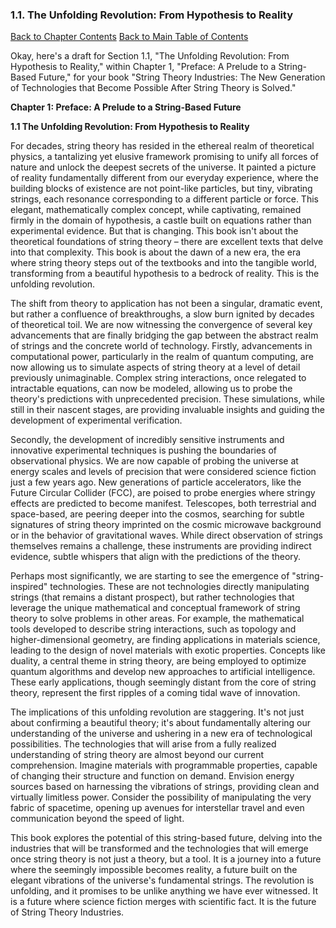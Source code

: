 ### 1.1. The Unfolding Revolution: From Hypothesis to Reality

[Back to Chapter Contents](#chapter-1-contents)
[Back to Main Table of Contents](#table-of-contents)

Okay, here's a draft for Section 1.1, "The Unfolding Revolution: From Hypothesis to Reality," within Chapter 1, "Preface: A Prelude to a String-Based Future," for your book "String Theory Industries: The New Generation of Technologies that Become Possible After String Theory is Solved."

**Chapter 1: Preface: A Prelude to a String-Based Future**

**1.1 The Unfolding Revolution: From Hypothesis to Reality**

For decades, string theory has resided in the ethereal realm of theoretical physics, a tantalizing yet elusive framework promising to unify all forces of nature and unlock the deepest secrets of the universe. It painted a picture of reality fundamentally different from our everyday experience, where the building blocks of existence are not point-like particles, but tiny, vibrating strings, each resonance corresponding to a different particle or force. This elegant, mathematically complex concept, while captivating, remained firmly in the domain of hypothesis, a castle built on equations rather than experimental evidence. But that is changing. This book isn't about the theoretical foundations of string theory – there are excellent texts that delve into that complexity. This book is about the dawn of a new era, the era where string theory steps out of the textbooks and into the tangible world, transforming from a beautiful hypothesis to a bedrock of reality. This is the unfolding revolution.

The shift from theory to application has not been a singular, dramatic event, but rather a confluence of breakthroughs, a slow burn ignited by decades of theoretical toil. We are now witnessing the convergence of several key advancements that are finally bridging the gap between the abstract realm of strings and the concrete world of technology. Firstly, advancements in computational power, particularly in the realm of quantum computing, are now allowing us to simulate aspects of string theory at a level of detail previously unimaginable. Complex string interactions, once relegated to intractable equations, can now be modeled, allowing us to probe the theory's predictions with unprecedented precision. These simulations, while still in their nascent stages, are providing invaluable insights and guiding the development of experimental verification.

Secondly, the development of incredibly sensitive instruments and innovative experimental techniques is pushing the boundaries of observational physics. We are now capable of probing the universe at energy scales and levels of precision that were considered science fiction just a few years ago. New generations of particle accelerators, like the Future Circular Collider (FCC), are poised to probe energies where stringy effects are predicted to become manifest. Telescopes, both terrestrial and space-based, are peering deeper into the cosmos, searching for subtle signatures of string theory imprinted on the cosmic microwave background or in the behavior of gravitational waves. While direct observation of strings themselves remains a challenge, these instruments are providing indirect evidence, subtle whispers that align with the predictions of the theory.

Perhaps most significantly, we are starting to see the emergence of "string-inspired" technologies. These are not technologies directly manipulating strings (that remains a distant prospect), but rather technologies that leverage the unique mathematical and conceptual framework of string theory to solve problems in other areas. For example, the mathematical tools developed to describe string interactions, such as topology and higher-dimensional geometry, are finding applications in materials science, leading to the design of novel materials with exotic properties. Concepts like duality, a central theme in string theory, are being employed to optimize quantum algorithms and develop new approaches to artificial intelligence. These early applications, though seemingly distant from the core of string theory, represent the first ripples of a coming tidal wave of innovation.

The implications of this unfolding revolution are staggering. It's not just about confirming a beautiful theory; it's about fundamentally altering our understanding of the universe and ushering in a new era of technological possibilities. The technologies that will arise from a fully realized understanding of string theory are almost beyond our current comprehension. Imagine materials with programmable properties, capable of changing their structure and function on demand. Envision energy sources based on harnessing the vibrations of strings, providing clean and virtually limitless power. Consider the possibility of manipulating the very fabric of spacetime, opening up avenues for interstellar travel and even communication beyond the speed of light.

This book explores the potential of this string-based future, delving into the industries that will be transformed and the technologies that will emerge once string theory is not just a theory, but a tool. It is a journey into a future where the seemingly impossible becomes reality, a future built on the elegant vibrations of the universe's fundamental strings. The revolution is unfolding, and it promises to be unlike anything we have ever witnessed. It is a future where science fiction merges with scientific fact. It is the future of String Theory Industries.


<a id='chapter-1-2'></a>

